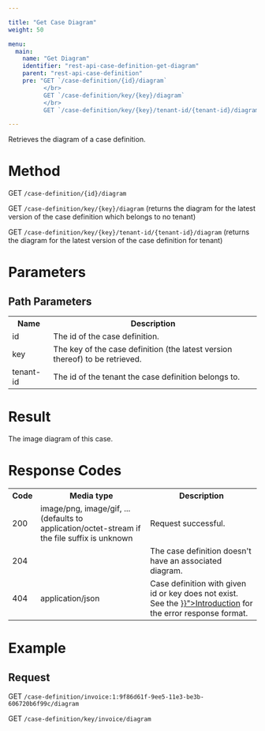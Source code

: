 ```yaml
---

title: "Get Case Diagram"
weight: 50

menu:
  main:
    name: "Get Diagram"
    identifier: "rest-api-case-definition-get-diagram"
    parent: "rest-api-case-definition"
    pre: "GET `/case-definition/{id}/diagram`
          </br>
          GET `/case-definition/key/{key}/diagram`
          </br>
          GET `/case-definition/key/{key}/tenant-id/{tenant-id}/diagram`"

---
```



Retrieves the diagram of a case definition.


# Method

GET `/case-definition/{id}/diagram`

GET `/case-definition/key/{key}/diagram` (returns the diagram for the latest version of the case definition which belongs to no tenant)

GET `/case-definition/key/{key}/tenant-id/{tenant-id}/diagram` (returns the diagram for the latest version of the case definition for tenant)

# Parameters

## Path Parameters

<table class="table table-striped">
  <tr>
    <th>Name</th>
    <th>Description</th>
  </tr>
  <tr>
    <td>id</td>
    <td>The id of the case definition.</td>
  </tr>
  <tr>
    <td>key</td>
    <td>The key of the case definition (the latest version thereof) to be retrieved.</td>
  </tr>
  <tr>
    <td>tenant-id</td>
    <td>The id of the tenant the case definition belongs to.</td>
  </tr>
</table>

# Result

The image diagram of this case.

# Response Codes

<table class="table table-striped">
  <tr>
    <th>Code</th>
    <th>Media type</th>
    <th>Description</th>
  </tr>
  <tr>
    <td>200</td>
    <td>image/png, image/gif, ... (defaults to application/octet-stream if the file suffix is unknown</td>
    <td>Request successful.</td>
  </tr>
  <tr>
    <td>204</td>
    <td></td>
    <td>The case definition doesn't have an associated diagram.</td>
  </tr>
  <tr>
    <td>404</td>
    <td>application/json</td>
    <td>Case definition with given id or key does not exist.
        See the <a href="../../reference/rest/overview/_index.md#error-handling" >}}">Introduction</a> for the error response format.</td>
  </tr>
</table>


# Example

## Request

GET `/case-definition/invoice:1:9f86d61f-9ee5-11e3-be3b-606720b6f99c/diagram`

GET `/case-definition/key/invoice/diagram`
